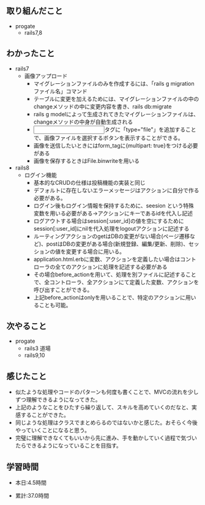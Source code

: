 ## 取り組んだこと
- progate
    - rails7,8

## わかったこと
- rails7
    - 画像アップロード
        - マイグレーションファイルのみを作成するには、「rails g migration ファイル名」コマンド
        - テーブルに変更を加えるためには、マイグレーションファイルの中のchangeメソッドの中に変更内容を書き、rails db:migrate
        - rails g modelによって生成されてきたマイグレーションファイルは、changeメソッドの中身が自動生成される
        - <input>タグに「type="file"」を追加することで、画像ファイルを選択するボタンを表示することができる。
        - 画像を送信したいときにはform_tagに{multipart: true}をつける必要がある
        - 画像を保存するときはFile.binwriteを用いる
- rails8
  - ログイン機能
    - 基本的なCRUDの仕様は投稿機能の実装と同じ
    - デフォルトに存在しないエラーメッセージはアクションに自分で作る必要がある。
    - ログイン後もログイン情報を保持するために、seesion という特殊変数を用いる必要がある→アクションにキーであるidを代入し記述
    - ログアウトする場合はsession[:user_id]の値を空にするためにsession[:user_id]にnilを代入処理をlogoutアクションに記述する
    - ルーティングアクションのgetはDBの変更がない場合(ページ遷移など)、postはDBの変更がある場合(新規登録、編集/更新、削除)、セッションの値を変更する場合に用いる。
    - application.html.erbに変数、アクションを定義したい場合はコントローラの全てのアクションに処理を記述する必要がある
    - その場合before_actionを用いて、処理を別ファイルに記述することで、全コントローラ、全アクションにて定義した変数、アクションを呼び出すことができる。
    - 上記before_actionはonlyを用いることで、特定のアクションに用いることも可能。

## 次やること
- progate
    - rails3  道場
    - rails9,10
 
## 感じたこと
- 似たような処理やコードのパターンも何度も書くことで、MVCの流れを少しずつ理解できるようになってきた。
-  上記のようなことをひたすら繰り返して、スキルを高めていくのだなと、実感することができた。
- 同じような処理はクラスでまとめらるのではないかと感じた。おそらく今後やっていくことになると思う。
- 完璧に理解できなくてもいいから先に進み、手を動かしていく過程で気づいたらできるようになっていることを目指す。
 
## 学習時間
- 本日:4.5時間

- 累計:37.0時間
